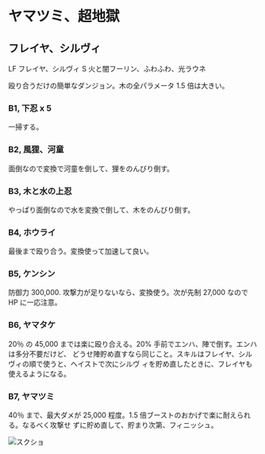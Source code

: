 # ヤマツミ、超地獄 

## フレイヤ、シルヴィ

LF フレイヤ、シルヴィ
S  火と闇フーリン、ふわふわ、光ラウネ

殴り合うだけの簡単なダンジョン。木の全パラメータ 1.5 倍は大きい。

### B1, 下忍 x 5

一掃する。

### B2, 風狸、河童

面倒なので変換で河童を倒して、狸をのんびり倒す。

### B3, 木と水の上忍

やっぱり面倒なので水を変換で倒して、木をのんびり倒す。

### B4, ホウライ

最後まで殴り合う。変換使って加速して良い。

### B5, ケンシン

防御力 300,000. 攻撃力が足りないなら、変換使う。次が先制 27,000 なので HP に一応注意。

### B6, ヤマタケ

20％ の 45,000 までは楽に殴り合える。20% 手前でエンハ、陣で倒す。エンハは多分不要だけど、
どうせ陣貯め直すなら同じこと。スキルはフレイヤ、シルヴィの順で使うと、ヘイストで次にシルヴ
ィを貯め直したときに、フレイヤも使えるようになる。

### B7, ヤマツミ

40％ まで、最大ダメが 25,000 程度。1.5 倍ブーストのおかげで楽に耐えられる。なるべく攻撃せ
ずに貯め直して、貯まり次第、フィニッシュ。

![スクショ](http://i.imgur.com/tSvbYPJl.jpg )

<!-- vim: set tw=90 filetype=markdown : -->

